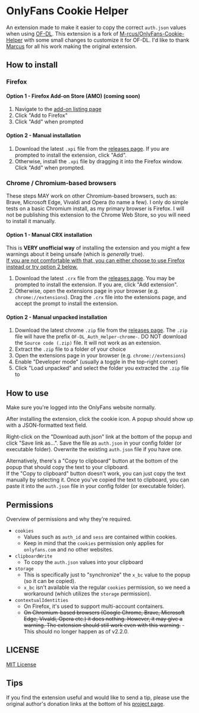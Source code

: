 # OnlyFans Cookie Helper

An extension made to make it easier to copy the correct `auth.json` values when using [OF-DL](https://github.com/sim0n00ps/OF-DL).
This extension is a fork of [M-rcus/OnlyFans-Cookie-Helper](https://github.com/M-rcus/OnlyFans-Cookie-Helper) with some small
changes to customize it for OF-DL. I'd like to thank [Marcus](https://github.com/M-rcus) for all his work making the original extension.

## How to install

### Firefox

#### Option 1 - Firefox Add-on Store (AMO) (coming soon)

1. Navigate to the [add-on listing page](javascript:alert('coming%20soon'))
2. Click "Add to Firefox"
3. Click "Add" when prompted

#### Option 2 - Manual installation

1. Download the latest `.xpi` file from the [releases page](https://github.com/whimsical-c4lic0/OF-DL-Auth-Helper/releases). If you are prompted to install the extension, click "Add".
2. Otherwise, install the `.xpi` file by dragging it into the Firefox window. Click "Add" when prompted.

### Chrome / Chromium-based browsers

These steps MAY work on other Chromium-based browsers, such as: Brave, Microsoft Edge, Vivaldi and Opera (to name a few).
I only do simple tests on a basic Chromium install, as my primary browser is Firefox. I will not be publishing this extension
to the Chrome Web Store, so you will need to install it manually.

#### Option 1 - Manual CRX installation

This is **VERY unofficial way** of installing the extension and you might a few warnings about it being unsafe (which is _generally_ true).  
<ins>If you are not comfortable with that, you can either choose to use Firefox instead or try option 2 below.</ins>

1. Download the latest `.crx` file from the [releases page](https://github.com/whimsical-c4lic0/OF-DL-Auth-Helper/releases). You may be prompted to install the extension. If you are, click "Add extension".
2. Otherwise, open the extensions page in your browser (e.g. `chrome://extensions`). Drag the `.crx` file into the extensions page, and accept the prompt to install the extension.

#### Option 2 - Manual unpacked installation

1. Download the latest chrome `.zip` file from the [releases page](https://github.com/whimsical-c4lic0/OF-DL-Auth-Helper/releases). The `.zip` file will have the prefix `OF-DL_Auth_Helper-chrome-`. DO NOT download the `Source code (.zip)` file. It will not work as an extension.
2. Extract the `.zip` file to a folder of your choice
3. Open the extensions page in your browser (e.g. `chrome://extensions`)
4. Enable "Developer mode" (usually a toggle in the top-right corner)
5. Click "Load unpacked" and select the folder you extracted the `.zip` file to

## How to use

Make sure you're logged into the OnlyFans website normally.

After installing the extension, click the cookie icon. A popup should show up with a JSON-formatted text field.

Right-click on the "Download auth.json" link at the bottom of the popup and click "Save link as...". Save the file
as `auth.json` in your config folder (or executable folder). Overwrite the existing `auth.json` file if you have one.

Alternatively, there's a "Copy to clipboard" button at the bottom of the popup that should copy the text to your clipboard.  
If the "Copy to clipboard" button doesn't work, you can just copy the text manually by selecting it. Once you've copied
the text to clipboard, you can paste it into the `auth.json` file in your config folder (or executable folder).  

## Permissions

Overview of permissions and why they're required.

- `cookies`
    - Values such as `auth_id` and `sess` are contained within cookies.
    - Keep in mind that the `cookies` permission only applies for `onlyfans.com` and no other websites.
- `clipboardWrite`
    - To copy the `auth.json` values into your clipboard
- `storage`
    - This is specifically just to "synchronize" the `x_bc` value to the popup (so it can be copied).
    - `x_bc` isn't available via the regular `cookies` permission, so we need a workaround (which utilizes the `storage` permission).
- `contextualIdentities`
    - On Firefox, it's used to support multi-account containers.
    - ~~On Chromium-based browsers (Google Chrome, Brave, Microsoft Edge, Vivaldi, Opera etc.) it does nothing. However, it may give a warning. The extension should still work even with this warning.~~ - This should no longer happen as of v2.2.0.

## LICENSE

[MIT License](./LICENSE.md)


## Tips

If you find the extension useful and would like to send a tip, please use the original author's donation links at the bottom of his [project page](https://github.com/M-rcus/OnlyFans-Cookie-Helper?tab=readme-ov-file#sellout-tips).
